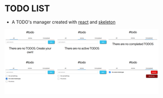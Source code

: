 # TODO LIST

- A TODO's manager created with [react](https://es.reactjs.org/) and [skeleton](http://getskeleton.com/)

![Screenshot](./screenshot.png)